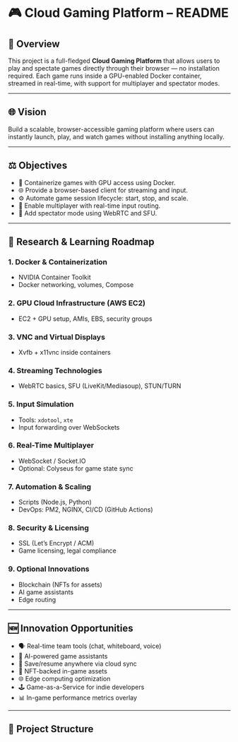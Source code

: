 # 🎮 Cloud Gaming Platform – README

## 📘 Overview
This project is a full-fledged **Cloud Gaming Platform** that allows users to play and spectate games directly through their browser — no installation required. Each game runs inside a GPU-enabled Docker container, streamed in real-time, with support for multiplayer and spectator modes.

---

## 🌐 Vision
Build a scalable, browser-accessible gaming platform where users can instantly launch, play, and watch games without installing anything locally.

---

## ⚖️ Objectives
- 🐳 Containerize games with GPU access using Docker.
- 🌐 Provide a browser-based client for streaming and input.
- ⚙️ Automate game session lifecycle: start, stop, and scale.
- 👾 Enable multiplayer with real-time input routing.
- 🎥 Add spectator mode using WebRTC and SFU.

---

## 🧠 Research & Learning Roadmap

### 1. Docker & Containerization
- NVIDIA Container Toolkit
- Docker networking, volumes, Compose

### 2. GPU Cloud Infrastructure (AWS EC2)
- EC2 + GPU setup, AMIs, EBS, security groups

### 3. VNC and Virtual Displays
- Xvfb + x11vnc inside containers

### 4. Streaming Technologies
- WebRTC basics, SFU (LiveKit/Mediasoup), STUN/TURN

### 5. Input Simulation
- Tools: `xdotool`, `xte`
- Input forwarding over WebSockets

### 6. Real-Time Multiplayer
- WebSocket / Socket.IO
- Optional: Colyseus for game state sync

### 7. Automation & Scaling
- Scripts (Node.js, Python)
- DevOps: PM2, NGINX, CI/CD (GitHub Actions)

### 8. Security & Licensing
- SSL (Let’s Encrypt / ACM)
- Game licensing, legal compliance

### 9. Optional Innovations
- Blockchain (NFTs for assets)
- AI game assistants
- Edge routing

---

## 🆕 Innovation Opportunities

- 🗣️ Real-time team tools (chat, whiteboard, voice)
- 🧠 AI-powered game assistants
- 💾 Save/resume anywhere via cloud sync
- 🧬 NFT-backed in-game assets
- 🌐 Edge computing optimization
- 🕹️ Game-as-a-Service for indie developers
- 📊 In-game performance metrics overlay

---

## 📁 Project Structure
